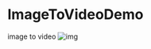 # ImageToVideoDemo
image to video
 ![img](https://github.com/xiaoyanliyi/ImageToVideoDemo/blob/master/ImageToVideoDemo/Image/QQ20180903-153330-HD.gif)
